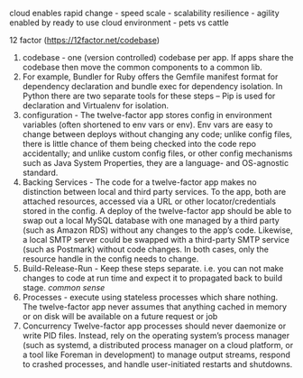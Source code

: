 cloud enables
    rapid change - speed
    scale - scalability 
    resilience - agility
enabled by 
    ready to use cloud environment - pets vs cattle


12 factor (https://12factor.net/codebase)

1. codebase - one (version controlled) codebase per app. If apps share the codebase then move the common components to a common lib. 
2. For example, Bundler for Ruby offers the Gemfile manifest format for dependency declaration and bundle exec for dependency isolation. In Python there are two separate tools for these steps – Pip is used for declaration and Virtualenv for isolation.
3. configuration - The twelve-factor app stores config in environment variables (often shortened to env vars or env). Env vars are easy to change between deploys without changing any code; unlike config files, there is little chance of them being checked into the code repo accidentally; and unlike custom config files, or other config mechanisms such as Java System Properties, they are a language- and OS-agnostic standard.
4. Backing Services - The code for a twelve-factor app makes no distinction between local and third party services. To the app, both are attached resources, accessed via a URL or other locator/credentials stored in the config. A deploy of the twelve-factor app should be able to swap out a local MySQL database with one managed by a third party (such as Amazon RDS) without any changes to the app’s code. Likewise, a local SMTP server could be swapped with a third-party SMTP service (such as Postmark) without code changes. In both cases, only the resource handle in the config needs to change.
5. Build-Release-Run - Keep these steps separate. i.e. you can not make changes to code at run time and expect it to propagated back to build stage. *common sense*
6. Processes - execute using stateless processes which share nothing. The twelve-factor app never assumes that anything cached in memory or on disk will be available on a future request or job
7. Concurrency Twelve-factor app processes should never daemonize or write PID files. Instead, rely on the operating system’s process manager (such as systemd, a distributed process manager on a cloud platform, or a tool like Foreman in development) to manage output streams, respond to crashed processes, and handle user-initiated restarts and shutdowns.